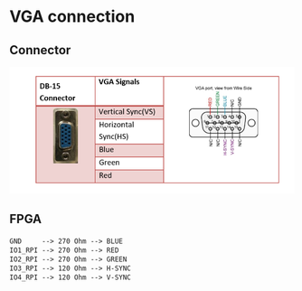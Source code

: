 # VGA connection

## Connector

![vga_connector](vga.png)

## FPGA

```
GND     --> 270 Ohm --> BLUE
IO1_RPI --> 270 Ohm --> RED
IO2_RPI --> 270 Ohm --> GREEN
IO3_RPI --> 120 Ohm --> H-SYNC
IO4_RPI --> 120 Ohm --> V-SYNC
```
